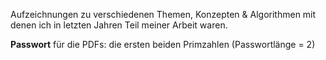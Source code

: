 Aufzeichnungen zu verschiedenen Themen, Konzepten & Algorithmen mit denen ich in letzten Jahren Teil meiner Arbeit waren. <br>

**Passwort** für die PDFs: die ersten beiden Primzahlen (Passwortlänge = 2)
